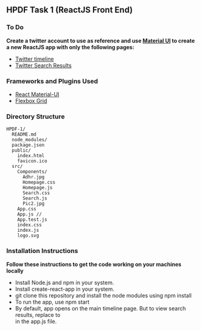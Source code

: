 ## HPDF Task 1 (ReactJS Front End)

### To Do
**Create a twitter account to use as reference and use [Material UI](http://www.material-ui.com) to create a new ReactJS app with only the following pages:**
* [Twitter timeline](https://twitter.com)
* [Twitter Search Results](https://twitter.com/search?q=aadhaar)

### Frameworks and Plugins Used
* [React Material-UI](https://material-ui-next.com/)
* [Flexbox Grid](https://roylee0704.github.io/react-flexbox-grid/)

### Directory Structure

```
HPDF-1/
  README.md
  node_modules/
  package.json
  public/
    index.html
    favicon.ico
  src/
    Components/
      Adhr.jpg
      Homepage.css
      Homepage.js
      Search.css
      Search.js
      Pic2.jpg
    App.css
    App.js //
    App.test.js
    index.css
    index.js
    logo.svg
``` 
### Installation Instructions
**Follow these instructions to get the code working on your machines locally**
* Install Node.js and npm in your system.
* Install create-react-app in your system.
* git clone this repository and install the node modules using npm install
* To run the app, use npm start
* By default, app opens on the main timeline page. But to view search results, replace <Homepage/> to <Search/> in the app.js file.
